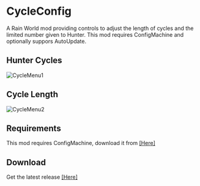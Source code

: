 # CycleConfig
A Rain World mod providing controls to adjust the length of cycles and the limited number given to Hunter. This mod requires ConfigMachine and optionally suppors AutoUpdate.

## Hunter Cycles

![CycleMenu1](https://i.imgur.com/IuBcAwF.png)

## Cycle Length

![CycleMenu2](https://i.imgur.com/4HtxRaY.png)

## Requirements
This mod requires ConfigMachine, download it from [[Here]](https://drive.google.com/open?id=1NIE8conaoI1OOHevi4K9tvOG4v-NIfYf)
## Download
Get the latest release [[Here]](https://github.com/LeeMoriya/CycleConfig/releases/tag/v1.0)
